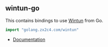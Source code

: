 ## wintun-go

This contains bindings to use [Wintun](https/www.wintun.net) from Go.

```go
import "golang.zx2c4.com/wintun"
```

- [Documentation](https/pkg.go.dev/golang.zx2c4.com/wintun)
